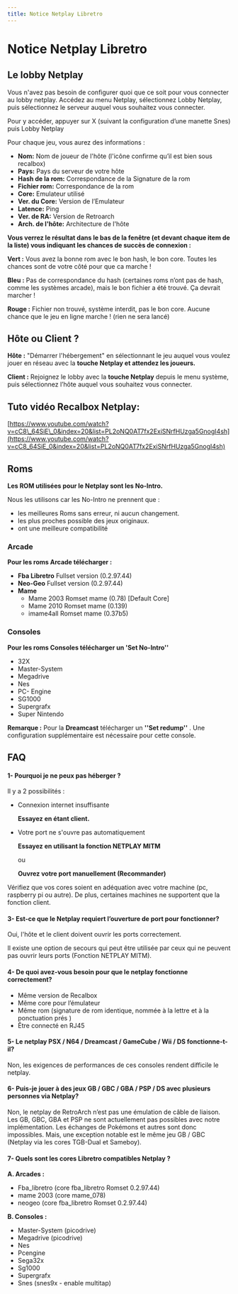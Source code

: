 ```yaml
---
title: Notice Netplay Libretro
---
```


# Notice Netplay Libretro

## Le lobby Netplay <a id="le-lobby-netplay"></a>

Vous n'avez pas besoin de configurer quoi que ce soit pour vous connecter au lobby netplay. Accédez au menu Netplay, sélectionnez Lobby Netplay, puis sélectionnez le serveur auquel vous souhaitez vous connecter.

Pour y accéder, appuyer sur X \(suivant la configuration d’une manette Snes\) puis Lobby Netplay

Pour chaque jeu, vous aurez des informations :

* **Nom:** Nom de joueur de l'hôte \(l'icône confirme qu’il est bien sous recalbox\)
* **Pays:** Pays du serveur de votre hôte
* **Hash de la rom:** Correspondance de la Signature de la rom
* **Fichier rom:** Correspondance de la rom
* **Core:** Emulateur utilisé
* **Ver. du Core:** Version de l’Emulateur
* **Latence:** Ping
* **Ver. de RA:** Version de Retroarch
* **Arch. de l'hôte:** Architecture de l'hôte

**Vous verrez le résultat dans le bas de la fenêtre \(et devant chaque item de la liste\) vous indiquant les chances de succès de connexion :**

**Vert :** Vous avez la bonne rom avec le bon hash, le bon core. Toutes les chances sont de votre côté pour que ca marche !

**Bleu :** Pas de correspondance du hash \(certaines roms n’ont pas de hash, comme les systèmes arcade\), mais le bon fichier a été trouvé. Ça devrait marcher !

**Rouge :** Fichier non trouvé, système interdit, pas le bon core. Aucune chance que le jeu en ligne marche ! \(rien ne sera lancé\)

## **Hôte ou Client ?** <a id="hote-ou-client"></a>

**Hôte :** "Démarrer l'hébergement" en sélectionnant le jeu auquel vous voulez jouer en réseau avec la **touche Netplay et attendez les joueurs.**

**Client :** Rejoignez le lobby avec la **touche Netplay** depuis le menu système, puis sélectionnez l’hôte auquel vous souhaitez vous connecter.

## **Tuto vidéo Recalbox Netplay:** <a id="tuto-video-recalbox-netplay"></a>

​[https://www.youtube.com/watch?v=cC8\_64SiE\_0&index=20&list=PL2oNQ0AT7fx2ExiSNrfHUzga5GnogI4sh](https://www.youtube.com/watch?v=cC8_64SiE_0&index=20&list=PL2oNQ0AT7fx2ExiSNrfHUzga5GnogI4sh)​

## Roms <a id="roms"></a>

**Les ROM utilisées pour le Netplay sont les No-Intro.**

Nous les utilisons car les No-Intro ne prennent que :

* les meilleures Roms sans erreur, ni aucun changement.
* les plus proches possible des jeux originaux.
* ont une meilleure compatibilité

### Arcade <a id="arcade"></a>

**Pour les roms Arcade télécharger :**

* **Fba Libretro** Fullset version \(0.2.97.44\)
* **Neo-Geo** Fullset version \(0.2.97.44\)
* **Mame**
  * Mame 2003 Romset mame \(0.78\) \[Default Core\]
  * Mame 2010 Romset mame \(0.139\)
  * imame4all Romset mame \(0.37b5\)

### Consoles <a id="consoles"></a>

**Pour les roms Consoles télécharger un 'Set No-Intro''**

* 32X
* Master-System
* Megadrive
* Nes
* PC- Engine
* SG1000
* Supergrafx
* Super Nintendo

**Remarque :** Pour la **Dreamcast** télécharger un **''Set redump''** . Une configuration supplémentaire est nécessaire pour cette console.

## **FAQ** <a id="v-faq"></a>

#### **1- Pourquoi je ne peux pas héberger ?** <a id="1-pourquoi-je-ne-peux-pas-heberger"></a>

Il y a 2 possibilités :

* Connexion internet insuffisante

  **Essayez en étant client.**

* Votre port ne s'ouvre pas automatiquement

  **Essayez en utilisant la fonction NETPLAY MITM**

  ou

  **Ouvrez votre port manuellement \(Recommander\)**

Vérifiez que vos cores soient en adéquation avec votre machine \(pc, raspberry pi ou autre\). De plus, certaines machines ne supportent que la fonction client.

#### **3- Est-ce que le Netplay requiert l’ouverture de port pour fonctionner?** <a id="3-est-ce-que-le-netplay-requiert-louverture-de-port-pour-fonctionner"></a>

Oui, l'hôte et le client doivent ouvrir les ports correctement.

Il existe une option de secours qui peut être utilisée par ceux qui ne peuvent pas ouvrir leurs ports \(Fonction NETPLAY MITM\).

#### **4- De quoi avez-vous besoin pour que le netplay fonctionne correctement?** <a id="4-de-quoi-avez-vous-besoin-pour-que-le-netplay-fonctionne-correctement"></a>

* Même version de Recalbox
* Même core pour l’émulateur
* Même rom \(signature de rom identique, nommée à la lettre et à la ponctuation prés \)
* Être connecté en RJ45

#### **5- Le netplay PSX / N64 / Dreamcast / GameCube / Wii / DS fonctionne-t-il?** <a id="5-le-netplay-psx-n64-dreamcast-gamecube-wii-ds-fonctionne-t-il"></a>

Non, les exigences de performances de ces consoles rendent difficile le netplay.

#### **6- Puis-je jouer à des jeux GB / GBC / GBA / PSP / DS avec plusieurs personnes via Netplay?** <a id="6-puis-je-jouer-a-des-jeux-gb-gbc-gba-psp-ds-avec-plusieurs-personnes-via-netplay"></a>

Non, le netplay de RetroArch n’est pas une émulation de câble de liaison. Les GB, GBC, GBA et PSP ne sont actuellement pas possibles avec notre implémentation. Les échanges de Pokémons et autres sont donc impossibles. Mais, une exception notable est le même jeu GB / GBC \(Netplay via les cores TGB-Dual et Sameboy\).

#### **7- Quels sont les cores Libretro compatibles Netplay ?** <a id="7-quels-sont-les-cores-compatibles-netplay"></a>

**A. Arcades :**

* Fba\_libretro \(core fba\_libretro Romset 0.2.97.44\)
* mame 2003 \(core mame\_078\)
* neogeo \(core fba\_libretro Romset 0.2.97.44\)

**B. Consoles :**

* Master-System \(picodrive\)
* Megadrive \(picodrive\)
* Nes
* Pcengine
* Sega32x
* Sg1000
* Supergrafx
* Snes \(snes9x - enable multitap\)

